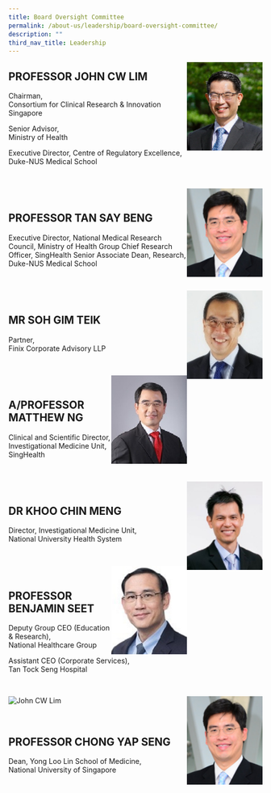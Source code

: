 ```yaml
---
title: Board Oversight Committee
permalink: /about-us/leadership/board-oversight-committee/
description: ""
third_nav_title: Leadership
---
```

<img src="/images/Leadership/Board%20Oversight%20Committee/prof-john-cw-lim_2.jpg" style="width:150px" align="right">

PROFESSOR JOHN CW LIM
---------------------

Chairman,  
Consortium for Clinical Research &amp; Innovation Singapore

  

Senior Advisor,  
Ministry of Health

  

Executive Director, Centre of Regulatory Excellence,  
Duke-NUS Medical School

&nbsp;

<img src="/images/Leadership/Board%20Oversight%20Committee/aprof-tan-say-beng(1).jpg" style="width:150px" align="right">

&nbsp;

PROFESSOR TAN SAY BENG
----------------------

Executive Director, National Medical Research Council, Ministry of Health Group Chief Research Officer, SingHealth Senior Associate Dean, Research, Duke-NUS Medical School

&nbsp;

<img src="/images/Leadership/Board%20Oversight%20Committee/soh-gim-teik-2016-ar-01-01-1.jpg" style="width:150px" align="right">

&nbsp;

MR SOH GIM TEIK
---------------

Partner,  
Finix Corporate Advisory LLP

&nbsp;

<img src="/images/Leadership/Board%20Oversight%20Committee/aprof-matthew-ng_2.jpg" style="width:150px" align="right">

&nbsp;

A/PROFESSOR MATTHEW NG
----------------------

Clinical and Scientific Director, Investigational Medicine Unit,  
SingHealth

&nbsp;

<img src="/images/Leadership/Board%20Oversight%20Committee/dr-khoo-chin-meng_2.jpg" style="width:150px" align="right">

&nbsp;

DR KHOO CHIN MENG
-----------------

Director, Investigational Medicine Unit,  
National University Health System

&nbsp;

<img src="/images/Leadership/Board%20Oversight%20Committee/prof-benjamin-seet_2.jpg" style="width:150px" align="right">

&nbsp;

PROFESSOR BENJAMIN SEET
-----------------------

Deputy Group CEO (Education &amp; Research),  
National Healthcare Group

  

Assistant CEO (Corporate Services),  
Tan Tock Seng Hospital

&nbsp;

![John CW Lim](https://www.scri.edu.sg/wp-content/uploads/2021/08/Prof-Chong-Yap-Seng_2.jpg)
<img src="/images/Leadership/Board%20Oversight%20Committee/aprof-tan-say-beng(1).jpg" style="width:150px" align="right">

&nbsp;

PROFESSOR CHONG YAP SENG
------------------------

Dean, Yong Loo Lin School of Medicine,  
National University of Singapore